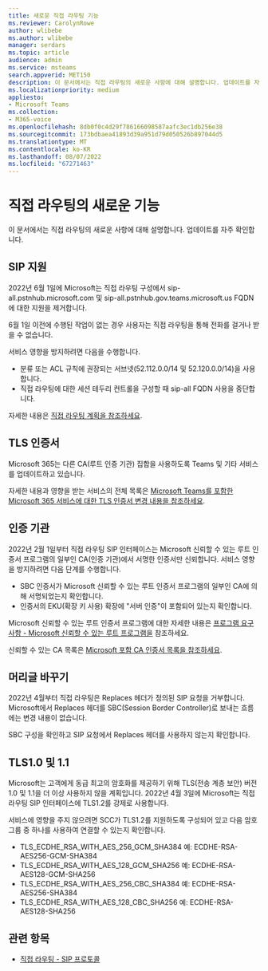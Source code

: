 ```yaml
---
title: 새로운 직접 라우팅 기능
ms.reviewer: CarolynRowe
author: wlibebe
ms.author: wlibebe
manager: serdars
ms.topic: article
audience: admin
ms.service: msteams
search.appverid: MET150
description: 이 문서에서는 직접 라우팅의 새로운 사항에 대해 설명합니다. 업데이트를 자주 확인합니다.
ms.localizationpriority: medium
appliesto:
- Microsoft Teams
ms.collection:
- M365-voice
ms.openlocfilehash: 8db0f0c4d29f786166098587aafc3ec1db256e38
ms.sourcegitcommit: 173bdbaea41893d39a951d79d050526b897044d5
ms.translationtype: MT
ms.contentlocale: ko-KR
ms.lasthandoff: 08/07/2022
ms.locfileid: "67271463"
---
```

# <a name="whats-new-for-direct-routing"></a>직접 라우팅의 새로운 기능

이 문서에서는 직접 라우팅의 새로운 사항에 대해 설명합니다. 업데이트를 자주 확인합니다.

## <a name="sip-support"></a>SIP 지원

2022년 6월 1일에 Microsoft는 직접 라우팅 구성에서 sip-all.pstnhub.microsoft.com 및 sip-all.pstnhub.gov.teams.microsoft.us FQDN에 대한 지원을 제거합니다.

6월 1일 이전에 수행된 작업이 없는 경우 사용자는 직접 라우팅을 통해 전화를 걸거나 받을 수 없습니다.

서비스 영향을 방지하려면 다음을 수행합니다.

- 분류 또는 ACL 규칙에 권장되는 서브넷(52.112.0.0/14 및 52.120.0.0/14)을 사용합니다.
- 직접 라우팅에 대한 세션 테두리 컨트롤을 구성할 때 sip-all FQDN 사용을 중단합니다.

자세한 내용은 [직접 라우팅 계획을 참조하세요](direct-routing-plan.md).

## <a name="tls-certificates"></a>TLS 인증서

Microsoft 365는 다른 CA(루트 인증 기관) 집합을 사용하도록 Teams 및 기타 서비스를 업데이트하고 있습니다.

자세한 내용과 영향을 받는 서비스의 전체 목록은 [Microsoft Teams를 포함한 Microsoft 365 서비스에 대한 TLS 인증서 변경 내용을 참조하세요](https://techcommunity.microsoft.com/t5/microsoft-teams-blog/tls-certificate-changes-to-microsoft-365-services-including/ba-p/3249676).

## <a name="certificate-authorities"></a>인증 기관

2022년 2월 1일부터 직접 라우팅 SIP 인터페이스는 Microsoft 신뢰할 수 있는 루트 인증서 프로그램의 일부인 CA(인증 기관)에서 서명한 인증서만 신뢰합니다. 서비스 영향을 방지하려면 다음 단계를 수행합니다.

- SBC 인증서가 Microsoft 신뢰할 수 있는 루트 인증서 프로그램의 일부인 CA에 의해 서명되었는지 확인합니다.
- 인증서의 EKU(확장 키 사용) 확장에 "서버 인증"이 포함되어 있는지 확인합니다.

Microsoft 신뢰할 수 있는 루트 인증서 프로그램에 대한 자세한 내용은 [프로그램 요구 사항 - Microsoft 신뢰할 수 있는 루트 프로그램을](/security/trusted-root/program-requirements) 참조하세요.

신뢰할 수 있는 CA 목록은 [Microsoft 포함 CA 인증서 목록을 참조하세요](https://ccadb-public.secure.force.com/microsoft/IncludedCACertificateReportForMSFT).

## <a name="replace-headers"></a>머리글 바꾸기

2022년 4월부터 직접 라우팅은 Replaces 헤더가 정의된 SIP 요청을 거부합니다. Microsoft에서 Replaces 헤더를 SBC(Session Border Controller)로 보내는 흐름에는 변경 내용이 없습니다.

SBC 구성을 확인하고 SIP 요청에서 Replaces 헤더를 사용하지 않는지 확인합니다.

## <a name="tls10-and-11"></a>TLS1.0 및 1.1

Microsoft는 고객에게 동급 최고의 암호화를 제공하기 위해 TLS(전송 계층 보안) 버전 1.0 및 1.1을 더 이상 사용하지 않을 계획입니다. 2022년 4월 3일에 Microsoft는 직접 라우팅 SIP 인터페이스에 TLS1.2를 강제로 사용합니다.

서비스에 영향을 주지 않으려면 SCC가 TLS1.2를 지원하도록 구성되어 있고 다음 암호 그룹 중 하나를 사용하여 연결할 수 있는지 확인합니다.

- TLS_ECDHE_RSA_WITH_AES_256_GCM_SHA384 예: ECDHE-RSA-AES256-GCM-SHA384
- TLS_ECDHE_RSA_WITH_AES_128_GCM_SHA256 예: ECDHE-RSA-AES128-GCM-SHA256
- TLS_ECDHE_RSA_WITH_AES_256_CBC_SHA384 예: ECDHE-RSA-AES256-SHA384
- TLS_ECDHE_RSA_WITH_AES_128_CBC_SHA256 예: ECDHE-RSA-AES128-SHA256

## <a name="related-topics"></a>관련 항목

- [직접 라우팅 - SIP 프로토콜](direct-routing-protocols-sip.md)
